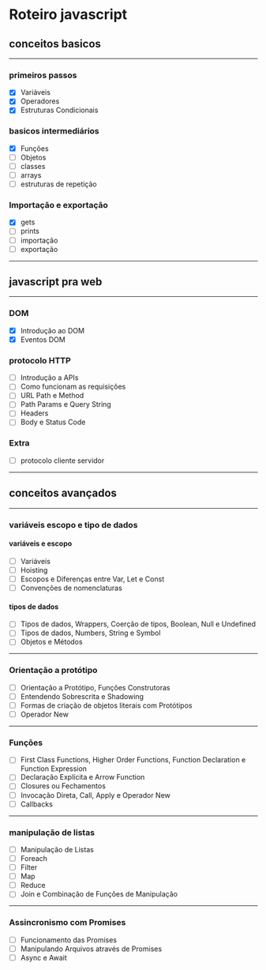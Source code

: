 # Roteiro javascript

## conceitos basicos
---
### primeiros passos

- [x] Variáveis
- [x] Operadores
- [x] Estruturas Condicionais

### basicos intermediários

- [x] Funções
- [ ] Objetos
- [ ] classes
- [ ] arrays
- [ ] estruturas de repetição

### Importação e exportação

- [x] gets
- [ ] prints
- [ ] importação
- [ ] exportação

---

## javascript pra web

---
### DOM

- [x] Introdução ao DOM
- [x] Eventos DOM

### protocolo HTTP

- [ ] Introdução a APIs
- [ ] Como funcionam as requisições
- [ ] URL Path e Method
- [ ] Path Params e Query String
- [ ] Headers
- [ ] Body e Status Code

### Extra

- [ ] protocolo cliente servidor
---

## conceitos avançados
---
### variáveis escopo e tipo de dados

#### variáveis e escopo

- [ ] Variáveis
- [ ] Hoisting
- [ ] Escopos e Diferenças entre Var, Let e Const
- [ ] Convenções de nomenclaturas

#### tipos de dados

- [ ] Tipos de dados, Wrappers, Coerção de tipos, Boolean, Null e Undefined
- [ ] Tipos de dados, Numbers, String e Symbol
- [ ] Objetos e Métodos

---
### Orientação a protótipo

- [ ] Orientação a Protótipo, Funções Construtoras
- [ ] Entendendo Sobrescrita e Shadowing
- [ ] Formas de criação de objetos literais com Protótipos
- [ ] Operador New

---
### Funções

- [ ] First Class Functions, Higher Order Functions, Function Declaration e Function Expression
- [ ] Declaração Explícita e Arrow Function
- [ ] Closures ou Fechamentos
- [ ] Invocação Direta, Call, Apply e Operador New
- [ ] Callbacks

---
### manipulação de listas

- [ ]  Manipulação de Listas
- [ ]  Foreach
- [ ]  Filter
- [ ]  Map
- [ ]  Reduce
- [ ]  Join e Combinação de Funções de Manipulação

---
### Assincronismo com Promises
- [ ]  Funcionamento das Promises
- [ ]  Manipulando Arquivos através de Promises
- [ ]  Async e Await
